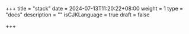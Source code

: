 +++
title = "stack"
date = 2024-07-13T11:20:22+08:00
weight = 1
type = "docs"
description = ""
isCJKLanguage = true
draft = false

+++

